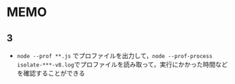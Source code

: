 # MEMO

## 3

- `node --prof **.js` でプロファイルを出力して，`node --prof-process isolate-***-v8.log`でプロファイルを読み取って，実行にかかった時間などを確認することができる
